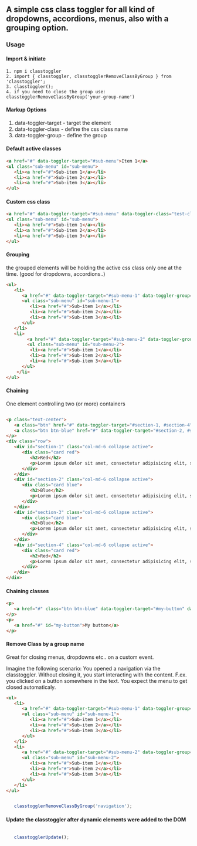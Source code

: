 ## A simple css class toggler for all kind of dropdowns, accordions, menus, also with a grouping option.

### Usage

#### Import & initiate

```
1. npm i classtoggler
2. import { classtoggler, classtogglerRemoveClassByGroup } from 'classtoggler';
3. classtoggler();
4. if you need to close the group use: classtogglerRemoveClassByGroup('your-group-name')
```

#### Markup Options
1. data-toggler-target - target the element
2. data-toggler-class - define the css class name
3. data-toggler-group - define the group

#### Default active classes

```html
<a href="#" data-toggler-target="#sub-menu">Item 1</a>
<ul class="sub-menu" id="sub-menu">
   <li><a href="#">Sub-item 1</a></li>
   <li><a href="#">Sub-item 2</a></li>
   <li><a href="#">Sub-item 3</a></li>
</ul>
```

#### Custom css class

```html
<a href="#" data-toggler-target="#sub-menu" data-toggler-class="test-class">Item 1</a>
<ul class="sub-menu" id="sub-menu">
   <li><a href="#">Sub-item 1</a></li>
   <li><a href="#">Sub-item 2</a></li>
   <li><a href="#">Sub-item 3</a></li>
</ul>
```

#### Grouping

the grouped elements will be holding the active css class only one at the time. (good for dropdowns, accordions..)

```html
<ul>
   <li>
      <a href="#" data-toggler-target="#sub-menu-1" data-toggler-group="navigation">Item 1</a>
      <ul class="sub-menu" id="sub-menu-1">
         <li><a href="#">Sub-item 1</a></li>
         <li><a href="#">Sub-item 2</a></li>
         <li><a href="#">Sub-item 3</a></li>
      </ul>
   </li>
   <li>
		<a href="#" data-toggler-target="#sub-menu-2" data-toggler-group="navigation">Item 2</a>
		<ul class="sub-menu" id="sub-menu-2">
         <li><a href="#">Sub-item 1</a></li>
         <li><a href="#">Sub-item 2</a></li>
         <li><a href="#">Sub-item 3</a></li>
      </ul>
	</li>
</ul>
```

#### Chaining

One element controlling two (or more) containers

```html

<p class="text-center">
   <a class="btn" href="#" data-toggler-target="#section-1, #section-4">Red</a>
   <a class="btn btn-blue" href="#" data-toggler-target="#section-2, #section-3">Blue</a>
</p>
<div class="row">
   <div id="section-1" class="col-md-6 collapse active">
      <div class="card red">
         <h2>Red</h2>
         <p>Lorem ipsum dolor sit amet, consectetur adipisicing elit, sed do eiusmod tempor incididunt ut labore et dolore magna aliqua. Ut enim ad minim veniam, quis nostrud exercitation ullamco laboris nisi ut aliquip ex ea commodo consequat. Duis aute irure dolor in reprehenderit in voluptate velit esse cillum dolore eu fugiat nulla pariatur. Excepteur sint occaecat cupidatat non proident, sunt in culpa qui officia deserunt mollit anim id est laborum.</p>
      </div>
   </div>
   <div id="section-2" class="col-md-6 collapse active">
      <div class="card blue">
         <h2>Blue</h2>
         <p>Lorem ipsum dolor sit amet, consectetur adipisicing elit, sed do eiusmod tempor incididunt ut labore et dolore magna aliqua. Ut enim ad minim veniam, quis nostrud exercitation ullamco laboris nisi ut aliquip ex ea commodo consequat. Duis aute irure dolor in reprehenderit in voluptate velit esse cillum dolore eu fugiat nulla pariatur. Excepteur sint occaecat cupidatat non proident, sunt in culpa qui officia deserunt mollit anim id est laborum.</p>
      </div>
   </div>
   <div id="section-3" class="col-md-6 collapse active">
      <div class="card blue">
         <h2>Blue</h2>
         <p>Lorem ipsum dolor sit amet, consectetur adipisicing elit, sed do eiusmod tempor incididunt ut labore et dolore magna aliqua. Ut enim ad minim veniam, quis nostrud exercitation ullamco laboris nisi ut aliquip ex ea commodo consequat. Duis aute irure dolor in reprehenderit in voluptate velit esse cillum dolore eu fugiat nulla pariatur. Excepteur sint occaecat cupidatat non proident, sunt in culpa qui officia deserunt mollit anim id est laborum.</p>
      </div>
   </div>
   <div id="section-4" class="col-md-6 collapse active">
      <div class="card red">
         <h2>Red</h2>
         <p>Lorem ipsum dolor sit amet, consectetur adipisicing elit, sed do eiusmod tempor incididunt ut labore et dolore magna aliqua. Ut enim ad minim veniam, quis nostrud exercitation ullamco laboris nisi ut aliquip ex ea commodo consequat. Duis aute irure dolor in reprehenderit in voluptate velit esse cillum dolore eu fugiat nulla pariatur. Excepteur sint occaecat cupidatat non proident, sunt in culpa qui officia deserunt mollit anim id est laborum.</p>
      </div>
   </div>
</div>

```

#### Chaining classes


```html
<p>
   <a href="#" class="btn btn-blue" data-toggler-target="#my-button" data-toggler-class="btn, btn-blue">Toggle classes</a>
</p>
<p>
   <a href="#" id="my-button">My button</a>
</p>
```



#### Remove Class by a group name

Great for closing menus, dropdowns etc.. on a custom event.

Imagine the following scenario: You opened a navigation via the classtoggler. Without closing it, you start interacting with the content. F.ex. you clicked on a button somewhere in the text. You expect the menu to get closed automaticaly.

```html
<ul>
   <li>
      <a href="#" data-toggler-target="#sub-menu-1" data-toggler-group="navigation">Item 1</a>
      <ul class="sub-menu" id="sub-menu-1">
         <li><a href="#">Sub-item 1</a></li>
         <li><a href="#">Sub-item 2</a></li>
         <li><a href="#">Sub-item 3</a></li>
      </ul>
   </li>
   <li>
      <a href="#" data-toggler-target="#sub-menu-2" data-toggler-group="navigation">Item 2</a>
      <ul class="sub-menu" id="sub-menu-2">
         <li><a href="#">Sub-item 1</a></li>
         <li><a href="#">Sub-item 2</a></li>
         <li><a href="#">Sub-item 3</a></li>
      </ul>
   </li>
</ul>
```

```javascript

   classtogglerRemoveClassByGroup('navigation');

```

#### Update the classtoggler after dynamic elements were added to the DOM

```javascript

   classtogglerUpdate();

```
